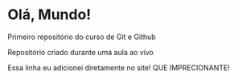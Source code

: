 # Olá, Mundo!
Primeiro repositório do curso de Git e Github

Repositório criado durante uma aula ao vivo

Essa linha eu adicionei diretamente no site! QUE IMPRECIONANTE!

